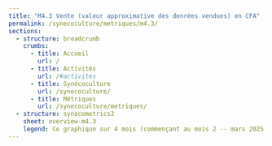 ```yaml
---
title: "M4.3 Vente (valeur approximative des denrées vendues) en CFA"
permalink: /synecoculture/metriques/m4.3/
sections:
  - structure: breadcrumb
    crumbs:
      - title: Accueil
        url: /
      - title: Activités
        url: /#activites
      - title: Synécoculture
        url: /synecoculture/
      - title: Métriques
        url: /synecoculture/metriques/
  - structure: synecometrics2
    sheet: overview-m4.3
    legend: Ce graphique sur 4 mois (commençant au mois 2 -- mars 2025 -- car le mois 1 n'a pas assez de données) montre que la valeur marchande réelle des denrées produites en synécoculture est à peu près trois (3) fois supérieure aux parcelles conventionnelles. Ceci est d'autant plus marquant que les parcelles synécoles ne nécessitent aucun intrant chimique. C'est la valeur réelle des denrées réellement vendues par mois et c'est non-cumulatif.
---
```


